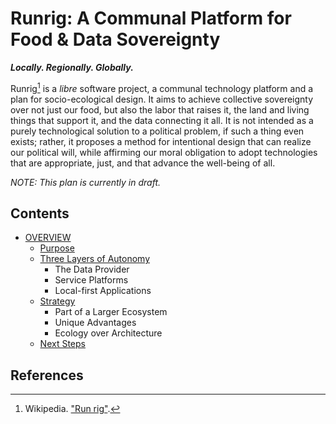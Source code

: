 # Runrig: A Communal Platform for Food & Data Sovereignty
___Locally. Regionally. Globally.___

Runrig[^wiki] is a _libre_ software project, a communal technology platform and
a plan for socio-ecological design. It aims to achieve collective sovereignty
over not just our food, but also the labor that raises it, the land and living
things that support it, and the data connecting it all. It is not intended as a
purely technological solution to a political problem, if such a thing even
exists; rather, it proposes a method for intentional design that can realize our
political will, while affirming our moral obligation to adopt technologies that
are appropriate, just, and that advance the well-being of all.

_NOTE: This plan is currently in draft._

## Contents
- [OVERVIEW](overview.md)
  - [Purpose](overview.md#purpose)
  - [Three Layers of Autonomy](overview.md#three-layers-of-autonomy)
    - The Data Provider
    - Service Platforms
    - Local-first Applications
  - [Strategy](overview.md#strategy)
    - Part of a Larger Ecosystem
    - Unique Advantages
    - Ecology over Architecture
  - [Next Steps](overview.md#next-steps)

## References
[^wiki]: Wikipedia. ["Run rig"](https://en.wikipedia.org/wiki/Run_rig).
